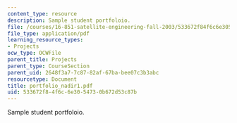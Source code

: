 ```yaml
---
content_type: resource
description: Sample student portfoloio.
file: /courses/16-851-satellite-engineering-fall-2003/533672f84f6c6e3054730b672d53c87b_portfolio_nadir1.pdf
file_type: application/pdf
learning_resource_types:
- Projects
ocw_type: OCWFile
parent_title: Projects
parent_type: CourseSection
parent_uid: 2648f3a7-7c87-82af-67ba-bee07c3b3abc
resourcetype: Document
title: portfolio_nadir1.pdf
uid: 533672f8-4f6c-6e30-5473-0b672d53c87b
---
```

Sample student portfoloio.

